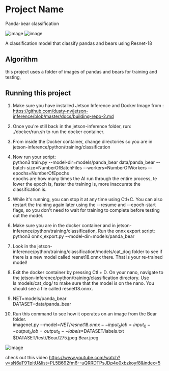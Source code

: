 # Project Name

Panda-bear classification

![image](https://github.com/Michael13527/panda_bear-detection/assets/173301284/740a53d8-bf1b-4784-aa3e-f79df6a0f890)
![image](https://github.com/Michael13527/panda_bear-detection/assets/173301284/390eda6c-be4f-4c1c-9f7e-ec86205ba871)

A classification model that classify pandas and bears using Resnet-18

## Algorithm
this project uses a folder of images of pandas and bears for training and testing, 

## Running this project
1. Make sure you have installed Jetson Inference and Docker Image from :                                                                                                  
 https://github.com/dusty-nv/jetson-inference/blob/master/docs/building-repo-2.md

2. Once you're still back in the jetson-inference folder, run:                                                                                                                                   
 ./docker/run.sh to run the docker container.

3. From inside the Docker container, change directories so you are in jetson-inference/python/training/classification

4. Now run your script:                                                                                                                                                                    
  python3 train.py --model-dir=models/panda_bear data/panda_bear --batch-size=NumberOfBatchFiles --workers=NumberOfWorkers --epochs=NumberOfEpochs                                   
 epochs are how many times the AI run through the entire process, te lower the epoch is, faster the training is, more inaccurate the classification is. 

5. While it's running, you can stop it at any time using Ctl+C. You can also restart the training again later using the --resume and --epoch-start flags, so you don't need to wait for training 
to complete before testing out the model.

6. Make sure you are in the docker container and in jetson-inference/python/training/classification, Run the onnx export script:                                                           
 python3 onnx_export.py --model-dir=models/panda_bear

7. Look in the jetson-inference/python/training/classification/models/cat_dog folder to see if there is a new model called resnet18.onnx there. That is your re-trained model!

8. Exit the docker container by pressing Ctl + D.
On your nano, navigate to the jetson-inference/python/training/classification directory.
Use                                                                                                                                                                                            
 ls models/cat_dog/ to make sure that the model is on the nano.
You should see a file called resnet18.onnx.

9. NET=models/panda_bear                                                                                                                                                                
   DATASET=data/panda_bear

11. Run this command to see how it operates on an image from the Bear folder.                                                                                                          
 imagenet.py --model=$NET/resnet18.onnx --input_blob=input_0 --output_blob=output_0 --labels=$DATASET/labels.txt $DATASET/test//Bear/275.jpeg Bear.jpeg

![image](https://github.com/Michael13527/panda_bear-detection/assets/173301284/33ebc332-c4af-4c8f-8f96-6ce01270e914)

check out this video
https://www.youtube.com/watch?v=sN6aT9TpltU&list=PL5B692fm6--uQRRDTPsJDp4o0xbzkoyf8&index=5
